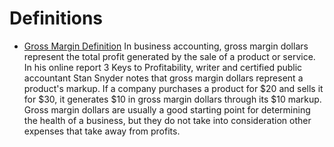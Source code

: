 # Definitions

* [Gross Margin Definition](https://smallbusiness.chron.com/difference-between-gross-margin-dollars-percentage-revenue-24412.html) In business accounting, gross margin dollars represent the total profit generated by the sale of a product or service. In his online report 3 Keys to Profitability, writer and certified public accountant Stan Snyder notes that gross margin dollars represent a product's markup. If a company purchases a product for $20 and sells it for $30, it generates $10 in gross margin dollars through its $10 markup. Gross margin dollars are usually a good starting point for determining the health of a business, but they do not take into consideration other expenses that take away from profits.
